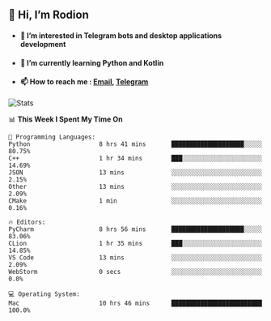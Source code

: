 ## 👋 Hi, I’m Rodion
- #### 👀 I’m interested in Telegram bots and desktop applications development
- #### 🌱 I’m currently learning Python and Kotlin
- #### 📫 How to reach me : [Email](mailto:me@lavn.ml), [Telegram](https://t.me/fast_geek)

![Stats](https://github-readme-stats.vercel.app/api?username=rodion-gudz&show_icons=true&theme=github_dark&hide_border=true&hide=issues&count_private=true&layout=compact)


<!--START_SECTION:waka-->
📊 **This Week I Spent My Time On** 

```text
💬 Programming Languages: 
Python                   8 hrs 41 mins       ████████████████████░░░░░   80.75% 
C++                      1 hr 34 mins        ███░░░░░░░░░░░░░░░░░░░░░░   14.69% 
JSON                     13 mins             ░░░░░░░░░░░░░░░░░░░░░░░░░   2.15% 
Other                    13 mins             ░░░░░░░░░░░░░░░░░░░░░░░░░   2.09% 
CMake                    1 min               ░░░░░░░░░░░░░░░░░░░░░░░░░   0.16%

🔥 Editors: 
PyCharm                  8 hrs 56 mins       ████████████████████░░░░░   83.06% 
CLion                    1 hr 35 mins        ███░░░░░░░░░░░░░░░░░░░░░░   14.85% 
VS Code                  13 mins             ░░░░░░░░░░░░░░░░░░░░░░░░░   2.09% 
WebStorm                 0 secs              ░░░░░░░░░░░░░░░░░░░░░░░░░   0.0%

💻 Operating System: 
Mac                      10 hrs 46 mins      █████████████████████████   100.0%

```


<!--END_SECTION:waka-->
